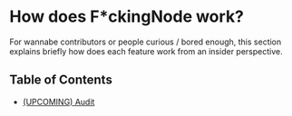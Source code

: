 # How does F*ckingNode work?

For wannabe contributors or people curious / bored enough, this section explains briefly how does each feature work from an insider perspective.

## Table of Contents

- [(UPCOMING) Audit](audit.md)
